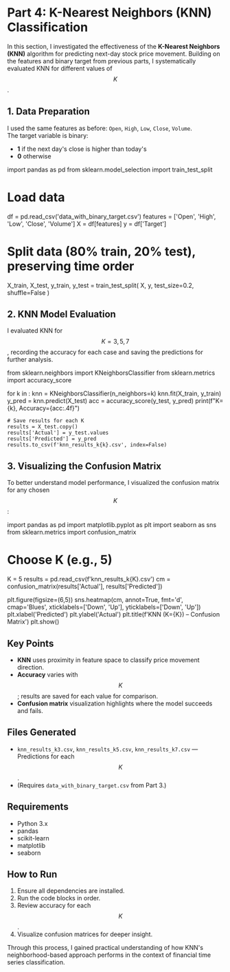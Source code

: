 # Part 4: K-Nearest Neighbors (KNN) Classification

In this section, I investigated the effectiveness of the **K-Nearest Neighbors (KNN)** algorithm for predicting next-day stock price movement. Building on the features and binary target from previous parts, I systematically evaluated KNN for different values of $$ K $$.

## 1. Data Preparation

I used the same features as before: `Open`, `High`, `Low`, `Close`, `Volume`.  
The target variable is binary:

- **1** if the next day's close is higher than today's
- **0** otherwise

import pandas as pd
from sklearn.model_selection import train_test_split

# Load data

df = pd.read_csv('data_with_binary_target.csv')
features = ['Open', 'High', 'Low', 'Close', 'Volume']
X = df[features]
y = df['Target']

# Split data (80% train, 20% test), preserving time order

X_train, X_test, y_train, y_test = train_test_split(
X, y, test_size=0.2, shuffle=False
)

## 2. KNN Model Evaluation

I evaluated KNN for $$ K = 3, 5, 7 $$, recording the accuracy for each case and saving the predictions for further analysis.

from sklearn.neighbors import KNeighborsClassifier
from sklearn.metrics import accuracy_score

for k in :
knn = KNeighborsClassifier(n_neighbors=k)
knn.fit(X_train, y_train)
y_pred = knn.predict(X_test)
acc = accuracy_score(y_test, y_pred)
print(f"K={k}, Accuracy={acc:.4f}")

    # Save results for each K
    results = X_test.copy()
    results['Actual'] = y_test.values
    results['Predicted'] = y_pred
    results.to_csv(f'knn_results_k{k}.csv', index=False)

## 3. Visualizing the Confusion Matrix

To better understand model performance, I visualized the confusion matrix for any chosen $$ K $$:

import pandas as pd
import matplotlib.pyplot as plt
import seaborn as sns
from sklearn.metrics import confusion_matrix

# Choose K (e.g., 5)

K = 5
results = pd.read_csv(f'knn_results_k{K}.csv')
cm = confusion_matrix(results['Actual'], results['Predicted'])

plt.figure(figsize=(6,5))
sns.heatmap(cm, annot=True, fmt='d', cmap='Blues',
xticklabels=['Down', 'Up'], yticklabels=['Down', 'Up'])
plt.xlabel('Predicted')
plt.ylabel('Actual')
plt.title(f'KNN (K={K}) – Confusion Matrix')
plt.show()

## Key Points

- **KNN** uses proximity in feature space to classify price movement direction.
- **Accuracy** varies with $$ K $$; results are saved for each value for comparison.
- **Confusion matrix** visualization highlights where the model succeeds and fails.

## Files Generated

- `knn_results_k3.csv`, `knn_results_k5.csv`, `knn_results_k7.csv` — Predictions for each $$ K $$.
- (Requires `data_with_binary_target.csv` from Part 3.)

## Requirements

- Python 3.x
- pandas
- scikit-learn
- matplotlib
- seaborn

## How to Run

1. Ensure all dependencies are installed.
2. Run the code blocks in order.
3. Review accuracy for each $$ K $$.
4. Visualize confusion matrices for deeper insight.

Through this process, I gained practical understanding of how KNN's neighborhood-based approach performs in the context of financial time series classification.
